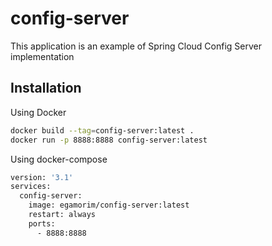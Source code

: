 # config-server

This application is an example of Spring Cloud Config Server implementation

## Installation

Using Docker
```bash
docker build --tag=config-server:latest .
docker run -p 8888:8888 config-server:latest
```
Using docker-compose
```bash
version: '3.1'
services:
  config-server:
    image: egamorim/config-server:latest
    restart: always
    ports:
      - 8888:8888
```